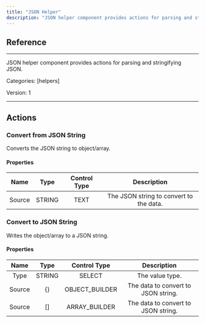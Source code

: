 ```yaml
---
title: "JSON Helper"
description: "JSON helper component provides actions for parsing and stringifying JSON."
---
```

## Reference
<hr />

JSON helper component provides actions for parsing and stringifying JSON.


Categories: [helpers]


Version: 1

<hr />






## Actions


### Convert from JSON String
Converts the JSON string to object/array.

#### Properties

|      Name      |     Type     |     Control Type     |     Description     |
|:--------------:|:------------:|:--------------------:|:-------------------:|
| Source | STRING | TEXT  |  The JSON string to convert to the data.  |




### Convert to JSON String
Writes the object/array to a JSON string.

#### Properties

|      Name      |     Type     |     Control Type     |     Description     |
|:--------------:|:------------:|:--------------------:|:-------------------:|
| Type | STRING | SELECT  |  The value type.  |
| Source | {} | OBJECT_BUILDER  |  The data to convert to JSON string.  |
| Source | [] | ARRAY_BUILDER  |  The data to convert to JSON string.  |




